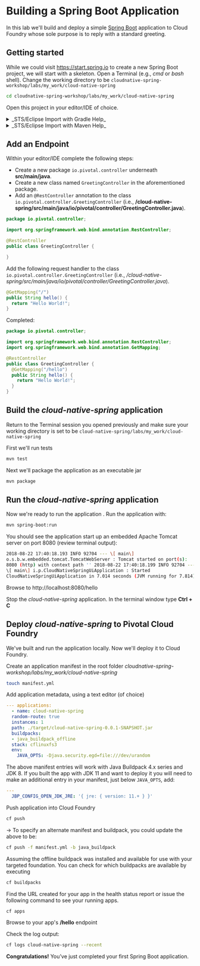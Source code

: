 # Building a Spring Boot Application

In this lab we'll build and deploy a simple [Spring Boot](https://docs.spring.io/spring-boot/docs/current/reference/htmlsingle) application to Cloud Foundry whose sole purpose is to reply with
a standard greeting.

## Getting started

While we could visit
https://start.spring.io to create a new Spring Boot project, we will
start with a skeleton. Open a Terminal (e.g., *cmd* or *bash* shell). Change the working directory to be
`cloudnative-spring-workshop/labs/my_work/cloud-native-spring`

```bash
cd cloudnative-spring-workshop/labs/my_work/cloud-native-spring
```

Open this project in your editor/IDE of choice.

<details>
<summary>_STS/Eclipse Import with Gradle Help_</summary>

<ol><li>Select _File
&gt; Import…_</li>
<li>In the subsequent dialog choose _Gradle &gt; Existing
Gradle Project_ then click the _Next_ button.</li>
<li>In the _Import Gradle
Project_ dialog browse to the _cloud-native-spring_ directory (e.g.
`cloud-native-spring/labs/my_work/cloud-native-spring`) then click the
_Open_ button, then click the _Finish_ button.</li>
</ol>
</details>

<details>
<summary>_STS/Eclipse Import with Maven Help_</summary>

<ol><li>Select _File &gt; Import…_</li>

<li>In the subsequent dialog choose
_Maven &gt; Existing Maven Project_ then click the _Next_ button.</li>

<li>In
the _Import Maven Project_ dialog browse to the
_cloud-native-spring_ directory (e.g.
`cloud-native-spring/labs/my_work/cloud-native-spring`) then click the
_Open_ button, then click the _Finish_ button.</li>
</details>

## Add an Endpoint
Within your editor/IDE complete the following steps:

* Create a new
package `io.pivotal.controller` underneath **src/main/java**.
* Create
a new class named `GreetingController` in the aforementioned package.
* Add an `@RestController` annotation to the class
`io.pivotal.controller.GreetingController` (i.e.,
**/cloud-native-spring/src/main/java/io/pivotal/controller/GreetingController.java**).

```java
package io.pivotal.controller;

import org.springframework.web.bind.annotation.RestController;

@RestController
public class GreetingController {

}
```

Add the following request handler to the class
`io.pivotal.controller.GreetingController` (i.e.,
_/cloud-native-spring/src/main/java/io/pivotal/controller/GreetingController.java_).

```java
@GetMapping("/")
public String hello() {
  return "Hello World!";
}
```
Completed:

```java
package io.pivotal.controller;

import org.springframework.web.bind.annotation.RestController;
import org.springframework.web.bind.annotation.GetMapping;

@RestController
public class GreetingController {
  @GetMapping("/hello")
  public String hello() {
    return "Hello World!";
  }
}
```

## Build the _cloud-native-spring_ application

Return to the Terminal session you opened previously and make sure your working directory is
set to be `cloud-native-spring/labs/my_work/cloud-native-spring`

First
we'll run tests
```bash
mvn test
```
Next we'll package the application as an
executable jar
```bash
mvn package
```

## Run the _cloud-native-spring_ application

Now we're ready to run the application . Run the application
with:
```bash
mvn spring-boot:run
```
You should see the application start up an
embedded Apache Tomcat server on port 8080 (review terminal output):

```bash
2018-08-22 17:40:18.193 INFO 92704 --- \[ main\]
o.s.b.w.embedded.tomcat.TomcatWebServer : Tomcat started on port(s):
8080 (http) with context path '' 2018-08-22 17:40:18.199 INFO 92704 ---
\[ main\] i.p.CloudNativeSpringUiApplication : Started
CloudNativeSpringUiApplication in 7.014 seconds (JVM running for 7.814)
```
Browse to http://localhost:8080/hello

Stop the _cloud-native-spring_
application. In the terminal window type **Ctrl + C**

## Deploy _cloud-native-spring_ to Pivotal Cloud Foundry

We've built and run the
application locally. Now we'll deploy it to Cloud Foundry.

Create an
application manifest in the root folder
*cloudnative-spring-workshop/labs/my_work/cloud-native-spring*

```bash
touch manifest.yml
```
Add application metadata, using a text editor (of choice)
```yaml
--- applications:
  - name: cloud-native-spring
  random-route: true
  instances: 1
  path: ./target/cloud-native-spring-0.0.1-SNAPSHOT.jar
  buildpacks:
  - java_buildpack_offline
  stack: cflinuxfs3
  env:
    JAVA_OPTS: -Djava.security.egd=file:///dev/urandom
```

The above manifest entries will work with Java Buildpack 4.x series and
JDK 8. If you built the app with JDK 11 and want to deploy it you will
need to make an additional entry in your manifest, just below `JAVA_OPTS`, add:
```yaml
---
  JBP_CONFIG_OPEN_JDK_JRE: '{ jre: { version: 11.+ } }'
```

Push application into Cloud Foundry
```bash
cf push
```

-&gt; To specify an
alternate manifest and buildpack, you could update the above to be:
```bash
cf push -f manifest.yml -b java_buildpack
```
Assuming the offline
buildpack was installed and available for use with your targeted
foundation. You can check for which buildpacks are available by
executing
```bash
cf buildpacks
```
Find the URL created for your app in the
health status report or issue the following command to see your running apps.

```bash
cf apps
```

Browse to your app's **/hello** endpoint

Check the
log output:

```bash
cf logs cloud-native-spring --recent
```
<b>Congratulations!</b>
You’ve just completed your first Spring Boot application.

